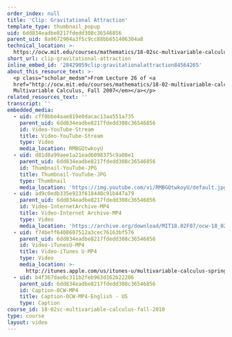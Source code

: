 ```yaml
---
order_index: null
title: 'Clip: Gravitational Attraction'
template_type: thumbnail_popup
uid: 6dd834eadbe8217fdedd308c36546856
parent_uid: 8a9672904a3f5c9cc88bb651406304a8
technical_location: >-
  https://ocw.mit.edu/courses/mathematics/18-02sc-multivariable-calculus-fall-2010/4.-triple-integrals-and-surface-integrals-in-3-space/part-a-triple-integrals/session-78-applications-gravitational-attraction/clip-gravitational-attraction
short_url: clip-gravitational-attraction
inline_embed_id: '28429059clip:gravitationalattraction84564265'
about_this_resource_text: >-
  <p class="scholar_medsm">From Lecture 26 of <a
  href="http://ocw.mit.edu/courses/mathematics/18-02-multivariable-calculus-fall-2007/video-lectures/"><em>18.02
  Multivariable Calculus, Fall 2007</em></a></p>
related_resources_text: ''
transcript: ''
embedded_media:
  - uid: cff0bbe4aae819e0dacac13aa551a735
    parent_uid: 6dd834eadbe8217fdedd308c36546856
    id: Video-YouTube-Stream
    title: Video-YouTube-Stream
    type: Video
    media_location: RMBGQtwkoyU
  - uid: d81d8a99aee1a21ead6098375c9a08e1
    parent_uid: 6dd834eadbe8217fdedd308c36546856
    id: Thumbnail-YouTube-JPG
    title: Thumbnail-YouTube-JPG
    type: Thumbnail
    media_location: 'https://img.youtube.com/vi/RMBGQtwkoyU/default.jpg'
  - uid: ad9c0edb335e923f618440c91b447a79
    parent_uid: 6dd834eadbe8217fdedd308c36546856
    id: Video-InternetArchive-MP4
    title: Video-Internet Archive-MP4
    type: Video
    media_location: 'https://archive.org/download/MIT18.02F07/ocw-18_02-f07-lec26_300k.mp4'
  - uid: f74beff6408607512a3cec76163bf576
    parent_uid: 6dd834eadbe8217fdedd308c36546856
    id: Video-iTunesU-MP4
    title: Video-iTunes U-MP4
    type: Video
    media_location: >-
      http://itunes.apple.com/us/itunes-u/multivariable-calculus-spring/id354869122
  - uid: b4f367dae6c311b2feb963d162b22206
    parent_uid: 6dd834eadbe8217fdedd308c36546856
    id: Caption-OCW-MP4
    title: Caption-OCW-MP4-English - US
    type: Caption
course_id: 18-02sc-multivariable-calculus-fall-2010
type: course
layout: video
---
```

